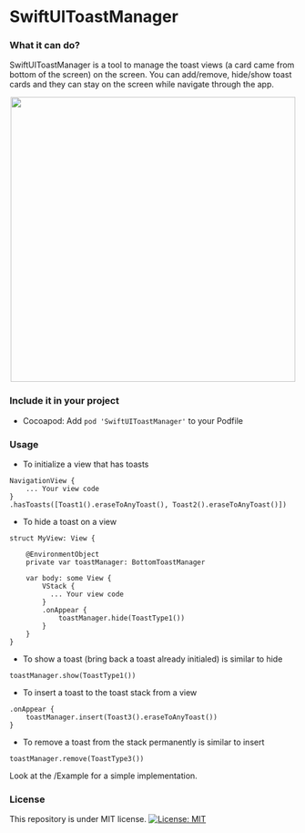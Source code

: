 
# SwiftUIToastManager

### What it can do?
SwiftUIToastManager is a tool to manage the toast views (a card came from bottom of the screen) on the screen. You can add/remove, hide/show toast cards and they can stay on the screen while navigate through the app.

<p align="center">
  <img align="center" height="500" src="Github/SwiftUIToastManager.gif">
</p>

### Include it in your project

- Cocoapod: Add `pod 'SwiftUIToastManager'` to your Podfile

### Usage

- To initialize a view that has toasts
```
NavigationView {
    ... Your view code
}
.hasToasts([Toast1().eraseToAnyToast(), Toast2().eraseToAnyToast()])
```

- To hide a toast on a view
```
struct MyView: View {

    @EnvironmentObject
    private var toastManager: BottomToastManager

    var body: some View {
        VStack {
          ... Your view code
        }
        .onAppear {
            toastManager.hide(ToastType1())
        }
    }
}
```

- To show a toast (bring back a toast already initialed) is similar to hide
```
toastManager.show(ToastType1())
```

- To insert a toast to the toast stack from a view
```
.onAppear {
    toastManager.insert(Toast3().eraseToAnyToast())
}
```

- To remove a toast from the stack permanently is similar to insert
```
toastManager.remove(ToastType3())
```

Look at the /Example for a simple implementation.

### License
This repository is under MIT license. [![License: MIT](https://img.shields.io/badge/License-MIT-yellow.svg)](https://opensource.org/licenses/MIT)
